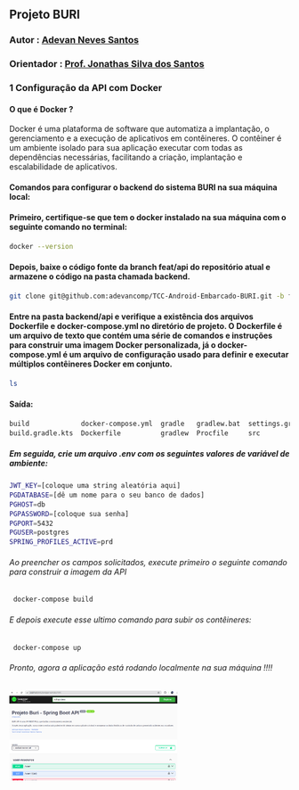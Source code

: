 ## Projeto BURI

### Autor : [Adevan Neves Santos](https://www.linkedin.com/in/adevancomp/)

### Orientador : [Prof. Jonathas Silva dos Santos](https://www.linkedin.com/in/jonathassilvasantos/)

### 1 Configuração da API com Docker

#### O que é Docker ?

Docker é uma plataforma de software que automatiza a implantação, o gerenciamento e a execução de aplicativos em contêineres. O contêiner é um ambiente isolado para sua aplicação executar com todas as dependências necessárias, facilitando a criação, implantação e escalabilidade de aplicativos.

#### Comandos para configurar o backend do sistema BURI na sua máquina local:

#### Primeiro, certifique-se que tem o docker instalado na sua máquina com o seguinte comando no terminal: 

```bash
docker --version
```

#### Depois, baixe o código fonte da branch feat/api do repositório atual e armazene o código na pasta chamada backend.

```bash
git clone git@github.com:adevancomp/TCC-Android-Embarcado-BURI.git -b feat/api backend
```

#### Entre na pasta backend/api e verifique a existência dos arquivos Dockerfile e docker-compose.yml no diretório de projeto. O Dockerfile é um arquivo de texto que contém uma série de comandos e instruções para construir uma imagem Docker personalizada, já o docker-compose.yml é um arquivo de configuração usado para definir e executar múltiplos contêineres Docker em conjunto. 

```bash
ls
```
#### Saída: 
```bash
build             docker-compose.yml  gradle   gradlew.bat  settings.gradle.kts
build.gradle.kts  Dockerfile          gradlew  Procfile     src
```

##### Em seguida, crie um arquivo .env com os seguintes valores de variável de ambiente: 

```bash
JWT_KEY=[coloque uma string aleatória aqui]
PGDATABASE=[dê um nome para o seu banco de dados]
PGHOST=db
PGPASSWORD=[coloque sua senha]
PGPORT=5432
PGUSER=postgres
SPRING_PROFILES_ACTIVE=prd
```

###### Ao preencher os campos solicitados, execute primeiro o seguinte comando para construir a imagem da API

```bash
 docker-compose build
```

###### E depois execute esse ultimo comando para subir os contêineres:

```bash
 docker-compose up
```

###### Pronto, agora a aplicação está rodando localmente na sua máquina !!!!

<img src="./hello-world.png" alt="Exibição do Swagger Documentação da API" style="width:60%;" />

